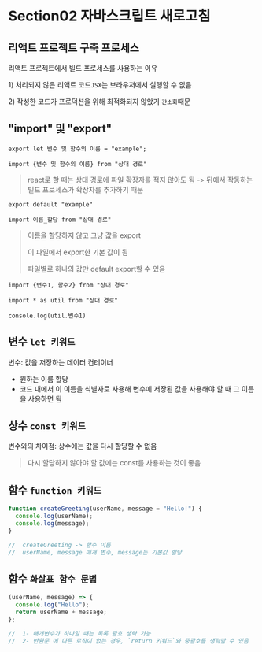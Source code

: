 # Section02 자바스크립트 새로고침

## 리액트 프로젝트 구축 프로세스

리액트 프로젝트에서 빌드 프로세스를 사용하는 이유

1\) 처리되지 않은 리액트 코드`JSX`는 브라우저에서 실행할 수 없음

2\) 작성한 코드가 프로덕션을 위해 최적화되지 않았기 `간소화`때문

## "import" 및 "export"

```
export let 변수 및 함수의 이름 = "example";
```

```
import {변수 및 함수의 이름} from "상대 경로"
```

> react로 할 때는 상대 경로에 파일 확장자를 적지 않아도 됨 -> 뒤에서 작동하는 빌드 프로세스가 확장자를 추가하기 때문

```
export default "example"
```

```
import 이름_할당 from "상대 경로"
```

> 이름을 할당하지 않고 그냥 값을 export
>
> 이 파일에서 export한 기본 값이 됨
>
> 파일별로 하나의 값만 default export할 수 있음

```
import {변수1, 함수2} from "상대 경로"
```

```
import * as util from "상대 경로"

console.log(util.변수1)
```

## 변수 `let 키워드`

변수: 값을 저장하는 데이터 컨테이너

- 원하는 이름 할당
- 코드 내에서 이 이름을 식별자로 사용해 변수에 저장된 값을 사용해야 할 때 그 이름을 사용하면 됨

## 상수 `const 키워드`

변수와의 차이점: 상수에는 값을 다시 할당할 수 없음

> 다시 할당하지 않아야 할 값에는 const를 사용하는 것이 좋음

## 함수 `function 키워드`

```js
function createGreeting(userName, message = "Hello!") {
  console.log(userName);
  console.log(message);
}

//  createGreeting -> 함수 이름
//  userName, message 매개 변수, message는 기본값 할당
```

## 함수 `화살표 함수 문법`

```js
(userName, message) => {
  console.log("Hello");
  return userName + message;
};

//  1- 매개변수가 하나일 때는 목록 괄호 생략 가능
//  2- 반환문 에 다른 로직이 없는 경우, `return 키워드`와 중괄호를 생략할 수 있음
```
